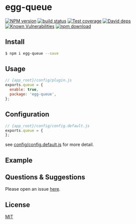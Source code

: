 # egg-queue

[![NPM version][npm-image]][npm-url]
[![build status][travis-image]][travis-url]
[![Test coverage][codecov-image]][codecov-url]
[![David deps][david-image]][david-url]
[![Known Vulnerabilities][snyk-image]][snyk-url]
[![npm download][download-image]][download-url]

[npm-image]: https://img.shields.io/npm/v/egg-queue.svg?style=flat-square
[npm-url]: https://npmjs.org/package/egg-queue
[travis-image]: https://img.shields.io/travis/eggjs/egg-queue.svg?style=flat-square
[travis-url]: https://travis-ci.org/eggjs/egg-queue
[codecov-image]: https://img.shields.io/codecov/c/github/eggjs/egg-queue.svg?style=flat-square
[codecov-url]: https://codecov.io/github/eggjs/egg-queue?branch=master
[david-image]: https://img.shields.io/david/eggjs/egg-queue.svg?style=flat-square
[david-url]: https://david-dm.org/eggjs/egg-queue
[snyk-image]: https://snyk.io/test/npm/egg-queue/badge.svg?style=flat-square
[snyk-url]: https://snyk.io/test/npm/egg-queue
[download-image]: https://img.shields.io/npm/dm/egg-queue.svg?style=flat-square
[download-url]: https://npmjs.org/package/egg-queue

<!--
Description here.
-->

## Install

```bash
$ npm i egg-queue --save
```

## Usage

```js
// {app_root}/config/plugin.js
exports.queue = {
  enable: true,
  package: 'egg-queue',
};
```

## Configuration

```js
// {app_root}/config/config.default.js
exports.queue = {
};
```

see [config/config.default.js](config/config.default.js) for more detail.

## Example

<!-- example here -->

## Questions & Suggestions

Please open an issue [here](https://github.com/eggjs/egg/issues).

## License

[MIT](LICENSE)
